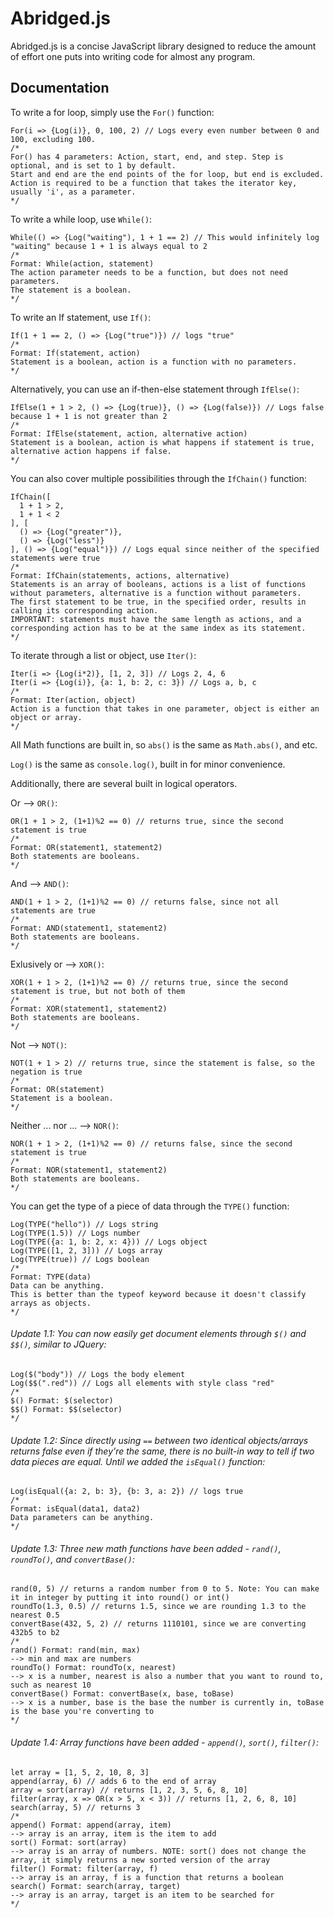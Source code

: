 # Abridged.js
Abridged.js is a concise JavaScript library designed to reduce the amount of effort one puts into writing code for almost any program.
## Documentation

To write a for loop, simply use the `For()` function:
```
For(i => {Log(i)}, 0, 100, 2) // Logs every even number between 0 and 100, excluding 100.
/*
For() has 4 parameters: Action, start, end, and step. Step is optional, and is set to 1 by default.
Start and end are the end points of the for loop, but end is excluded.
Action is required to be a function that takes the iterator key, usually 'i', as a parameter.
*/
```

To write a while loop, use `While()`:
```
While(() => {Log("waiting"), 1 + 1 == 2) // This would infinitely log "waiting" because 1 + 1 is always equal to 2
/*
Format: While(action, statement)
The action parameter needs to be a function, but does not need parameters.
The statement is a boolean.
*/
```

To write an If statement, use `If()`:
```
If(1 + 1 == 2, () => {Log("true")}) // logs "true"
/*
Format: If(statement, action)
Statement is a boolean, action is a function with no parameters.
*/
```

Alternatively, you can use an if-then-else statement through `IfElse()`:
```
IfElse(1 + 1 > 2, () => {Log(true)}, () => {Log(false)}) // Logs false because 1 + 1 is not greater than 2
/*
Format: IfElse(statement, action, alternative action)
Statement is a boolean, action is what happens if statement is true, alternative action happens if false.
*/
```

You can also cover multiple possibilities through the `IfChain()` function:
```
IfChain([
  1 + 1 > 2,
  1 + 1 < 2
], [
  () => {Log("greater")},
  () => {Log("less")}
], () => {Log("equal")}) // Logs equal since neither of the specified statements were true
/*
Format: IfChain(statements, actions, alternative)
Statements is an array of booleans, actions is a list of functions without parameters, alternative is a function without parameters.
The first statement to be true, in the specified order, results in calling its corresponding action.
IMPORTANT: statements must have the same length as actions, and a corresponding action has to be at the same index as its statement.
*/
```

To iterate through a list or object, use `Iter()`:
```
Iter(i => {Log(i*2)}, [1, 2, 3]) // Logs 2, 4, 6
Iter(i => {Log(i)}, {a: 1, b: 2, c: 3}) // Logs a, b, c
/*
Format: Iter(action, object)
Action is a function that takes in one parameter, object is either an object or array.
*/
```

All Math functions are built in, so `abs()` is the same as `Math.abs()`, and etc.

`Log()` is the same as `console.log()`, built in for minor convenience.

Additionally, there are several built in logical operators.

Or --> `OR()`:
```
OR(1 + 1 > 2, (1+1)%2 == 0) // returns true, since the second statement is true
/*
Format: OR(statement1, statement2)
Both statements are booleans.
*/
```

And --> `AND()`:
```
AND(1 + 1 > 2, (1+1)%2 == 0) // returns false, since not all statements are true
/*
Format: AND(statement1, statement2)
Both statements are booleans.
*/
```

Exlusively or --> `XOR()`:
```
XOR(1 + 1 > 2, (1+1)%2 == 0) // returns true, since the second statement is true, but not both of them
/*
Format: XOR(statement1, statement2)
Both statements are booleans.
*/
```

Not --> `NOT()`:
```
NOT(1 + 1 > 2) // returns true, since the statement is false, so the negation is true
/*
Format: OR(statement)
Statement is a boolean.
*/
```

Neither ... nor ... --> `NOR()`:
```
NOR(1 + 1 > 2, (1+1)%2 == 0) // returns false, since the second statement is true
/*
Format: NOR(statement1, statement2)
Both statements are booleans.
*/
```

You can get the type of a piece of data through the `TYPE()` function:
```
Log(TYPE("hello")) // Logs string
Log(TYPE(1.5)) // Logs number
Log(TYPE({a: 1, b: 2, x: 4})) // Logs object
Log(TYPE([1, 2, 3])) // Logs array
Log(TYPE(true)) // Logs boolean
/*
Format: TYPE(data)
Data can be anything.
This is better than the typeof keyword because it doesn't classify arrays as objects.
*/
```

###### Update 1.1: You can now easily get document elements through `$()` and `$$()`, similar to JQuery:
```
Log($("body")) // Logs the body element
Log($$(".red")) // Logs all elements with style class "red"
/*
$() Format: $(selector)
$$() Format: $$(selector)
*/
```

###### Update 1.2: Since directly using `==` between two identical objects/arrays returns false even if they're the same, there is no built-in way to tell if two data pieces are equal. Until we added the `isEqual()` function:
```
Log(isEqual({a: 2, b: 3}, {b: 3, a: 2}) // logs true
/*
Format: isEqual(data1, data2)
Data parameters can be anything.
*/
```

###### Update 1.3: Three new math functions have been added - `rand()`, `roundTo()`, and `convertBase()`:
```
rand(0, 5) // returns a random number from 0 to 5. Note: You can make it in integer by putting it into round() or int()
roundTo(1.3, 0.5) // returns 1.5, since we are rounding 1.3 to the nearest 0.5
convertBase(432, 5, 2) // returns 1110101, since we are converting 432b5 to b2
/*
rand() Format: rand(min, max)
--> min and max are numbers
roundTo() Format: roundTo(x, nearest)
--> x is a number, nearest is also a number that you want to round to, such as nearest 10
convertBase() Format: convertBase(x, base, toBase)
--> x is a number, base is the base the number is currently in, toBase is the base you're converting to
*/
```

###### Update 1.4: Array functions have been added - `append()`, `sort()`, `filter()`:
```
let array = [1, 5, 2, 10, 8, 3]
append(array, 6) // adds 6 to the end of array
array = sort(array) // returns [1, 2, 3, 5, 6, 8, 10]
filter(array, x => OR(x > 5, x < 3)) // returns [1, 2, 6, 8, 10]
search(array, 5) // returns 3
/*
append() Format: append(array, item)
--> array is an array, item is the item to add
sort() Format: sort(array)
--> array is an array of numbers. NOTE: sort() does not change the array, it simply returns a new sorted version of the array
filter() Format: filter(array, f)
--> array is an array, f is a function that returns a boolean
search() Format: search(array, target)
--> array is an array, target is an item to be searched for
*/
```
